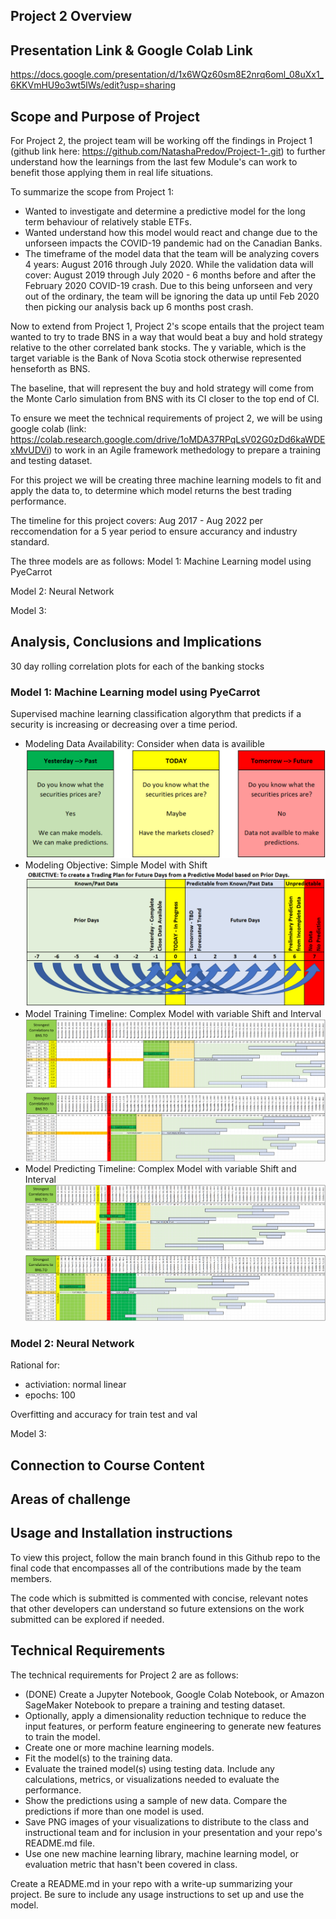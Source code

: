 ## Project 2 Overview

## Presentation Link & Google Colab Link

https://docs.google.com/presentation/d/1x6WQz60sm8E2nrq6oml_08uXx1_6KKVmHU9o3wt5lWs/edit?usp=sharing




## Scope and Purpose of Project

For Project 2, the project team will be working off the findings in Project 1 (github link here: https://github.com/NatashaPredov/Project-1-.git) to further understand how the learnings from the last few Module's can work to benefit those applying them in real life situations. 

To summarize the scope from Project 1: 
- Wanted to investigate and determine a predictive model for the long term behaviour of relatively stable ETFs.
- Wanted understand how this model would react and change due to the unforseen impacts the COVID-19 pandemic had on the Canadian Banks. 
- The timeframe of the model data that the team will be analyzing covers 4 years: August 2016 through July 2020. While the validation data will cover: August 2019 through July 2020 - 6 months before and after the February 2020 COVID-19 crash. Due to this being unforseen and very out of the ordinary, the team will be ignoring the data up until Feb 2020 then picking our analysis back up 6 months post crash.

Now to extend from Project 1, Project 2's scope entails that the project team wanted to try to trade BNS in a way that would beat a buy and hold strategy relative to the other correlated bank stocks. The y variable, which is the target variable is the Bank of Nova Scotia stock otherwise represented henseforth as BNS. 

The baseline, that will represent the buy and hold strategy will come from the Monte Carlo simulation from BNS with its CI closer to the top end of CI. 

To ensure we meet the technical requirements of project 2, we will be using google colab (link: https://colab.research.google.com/drive/1oMDA37RPqLsV02G0zDd6kaWDExMvUDVi) to work in an Agile framework methedology to prepare a training and testing dataset. 

For this project we will be creating three machine learning models to fit and apply the data to, to determine which model returns the best trading performance. 

The timeline for this project covers: Aug 2017 - Aug 2022 per reccomendation for a 5 year period to ensure accurancy and industry standard. 

The three models are as follows:
Model 1: Machine Learning model using PyeCarrot

Model 2: Neural Network

Model 3: 

## Analysis, Conclusions and Implications

30 day rolling correlation plots for each of the banking stocks 

### Model 1: Machine Learning model using PyeCarrot
Supervised machine learning classification algorythm that predicts if a security is increasing or decreasing over a time period.
 * Modeling Data Availability: Consider when data is availible   
    ![Modeling Data Availibility](images/Modeling_Data_Availability.png)
 *  Modeling Objective: Simple Model with Shift 
    ![Modeling Objective](images/Intro_Modeling_Objective.png)
 * Model Training Timeline: Complex Model with variable Shift and Interval
    ![Model Training Timeline](images/Model_Timeline_Training.png)
 * Model Predicting Timeline: Complex Model with variable Shift and Interval
    ![Model Predicting Timeline](images/Model_Timeline_Predicting.png)


### Model 2: Neural Network

Rational for:
- activiation: normal linear
- epochs: 100 

Overfitting and accuracy for train test and val 

Model 3: 


## Connection to Course Content

## Areas of challenge

## Usage and Installation instructions

To view this project, follow the main branch found in this Github repo to the final code that encompasses all of the contributions made by the team members.

The code which is submitted is commented with concise, relevant notes that other developers can understand so future extensions on the work submitted can be explored if needed.


## Technical Requirements
The technical requirements for Project 2 are as follows:
- (DONE) Create a Jupyter Notebook, Google Colab Notebook, or Amazon SageMaker Notebook to prepare a training and testing dataset.
- Optionally, apply a dimensionality reduction technique to reduce the input features, or perform feature engineering to generate new features to train the model.
- Create one or more machine learning models.
- Fit the model(s) to the training data.
- Evaluate the trained model(s) using testing data. Include any calculations, metrics, or visualizations needed to evaluate the performance.
- Show the predictions using a sample of new data. Compare the predictions if more than one model is used.
- Save PNG images of your visualizations to distribute to the class and instructional team and for inclusion in your presentation and your repo's README.md file.
- Use one new machine learning library, machine learning model, or evaluation metric that hasn't been covered in class.


 Create a README.md in your repo with a write-up summarizing your project. Be sure to include any usage instructions to set up and use the model.
